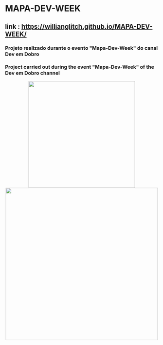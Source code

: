 # MAPA-DEV-WEEK

## link : https://willianglitch.github.io/MAPA-DEV-WEEK/

<h3>Projeto realizado durante o evento "Mapa-Dev-Week" do canal Dev em Dobro</h3>
<h3>Project carried out during the event "Mapa-Dev-Week" of the Dev em Dobro channel</h3>

<div align="center"> 
<img src="https://user-images.githubusercontent.com/90284411/170844684-08e94737-6283-4844-a982-941a0f7c7ff9.png" height="350px" />
 
<img src="https://user-images.githubusercontent.com/90284411/170844379-0da00fc3-72dd-4457-bfd4-afa1c5ccdbf1.jpg" height="500px" />
</div>
